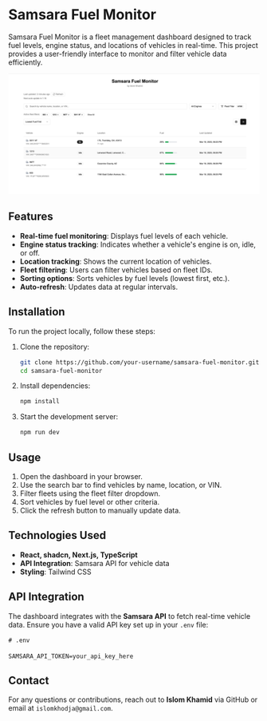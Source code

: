 # Samsara Fuel Monitor

Samsara Fuel Monitor is a fleet management dashboard designed to track fuel levels, engine status, and locations of vehicles in real-time. This project provides a user-friendly interface to monitor and filter vehicle data efficiently.

![Overview](screenshot.png)

## Features

- **Real-time fuel monitoring**: Displays fuel levels of each vehicle.
- **Engine status tracking**: Indicates whether a vehicle's engine is on, idle, or off.
- **Location tracking**: Shows the current location of vehicles.
- **Fleet filtering**: Users can filter vehicles based on fleet IDs.
- **Sorting options**: Sorts vehicles by fuel levels (lowest first, etc.).
- **Auto-refresh**: Updates data at regular intervals.

## Installation

To run the project locally, follow these steps:

1. Clone the repository:
   ```bash
   git clone https://github.com/your-username/samsara-fuel-monitor.git
   cd samsara-fuel-monitor
   ```
2. Install dependencies:
   ```bash
   npm install
   ```
3. Start the development server:
   ```bash
   npm run dev
   ```

## Usage

1. Open the dashboard in your browser.
2. Use the search bar to find vehicles by name, location, or VIN.
3. Filter fleets using the fleet filter dropdown.
4. Sort vehicles by fuel level or other criteria.
5. Click the refresh button to manually update data.

## Technologies Used

- **React, shadcn, Next.js, TypeScript** 
- **API Integration**: Samsara API for vehicle data
- **Styling**: Tailwind CSS

## API Integration

The dashboard integrates with the **Samsara API** to fetch real-time vehicle data. Ensure you have a valid API key set up in your `.env` file:

```env
# .env

SAMSARA_API_TOKEN=your_api_key_here
```


## Contact

For any questions or contributions, reach out to **Islom Khamid** via GitHub or email at `islomkhodja@gmail.com`.
